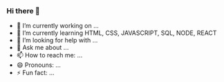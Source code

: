 ### Hi there 👋


- 🔭 I’m currently working on ...
- 🌱 I’m currently learning HTML, CSS, JAVASCRIPT, SQL, NODE, REACT
- 🤔 I’m looking for help with ...
- 💬 Ask me about ...
- 📫 How to reach me: ...
- 😄 Pronouns: ...
- ⚡ Fun fact: ...

